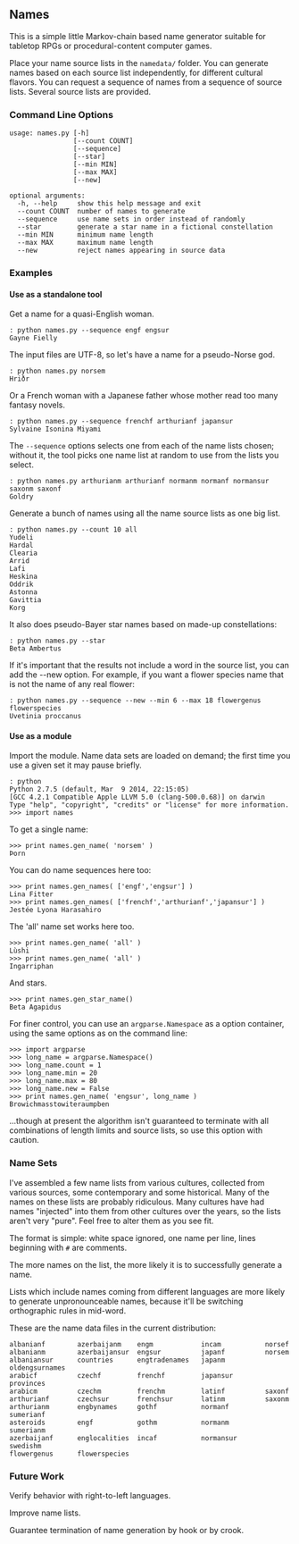 ## Names

This is a simple little Markov-chain based name generator suitable for tabletop RPGs or procedural-content computer games.

Place your name source lists in the `namedata/` folder. You can generate names based on each source list independently, for different cultural flavors. You can request a sequence of names from a sequence of source lists. Several source lists are provided.  

### Command Line Options

~~~
usage: names.py [-h] 
                [--count COUNT] 
                [--sequence] 
                [--star] 
                [--min MIN]
                [--max MAX]
                [--new]

optional arguments:
  -h, --help     show this help message and exit
  --count COUNT  number of names to generate
  --sequence     use name sets in order instead of randomly 
  --star         generate a star name in a fictional constellation
  --min MIN      minimum name length
  --max MAX      maximum name length
  --new          reject names appearing in source data
~~~

### Examples

#### Use as a standalone tool                                             

Get a name for a quasi-English woman.

~~~
: python names.py --sequence engf engsur
Gayne Fielly
~~~

The input files are UTF-8, so let's have a name for a pseudo-Norse god.

~~~
: python names.py norsem
Hriðr
~~~
 
Or a French woman with a Japanese father whose mother read too many fantasy novels.

~~~
: python names.py --sequence frenchf arthurianf japansur
Sylvaine Isonina Miyami
~~~
 
The `--sequence` options selects one from each of the name lists chosen; without it, the tool picks one name list at random to use from the lists you select.

~~~
: python names.py arthurianm arthurianf normanm normanf normansur saxonm saxonf
Goldry
~~~

Generate a bunch of names using all the name source lists as one big list.

~~~
: python names.py --count 10 all
Yudeli
Hardal
Clearia
Arrid
Lafi
Heskina
Oddrik
Astonna
Gavittia
Korg
~~~   
   
It also does pseudo-Bayer star names based on made-up constellations:

~~~
: python names.py --star
Beta Ambertus
~~~

If it's important that the results not include a word in the source list,
you can add the --new option. For example, if you want a flower species 
name that is not the name of any real flower: 

~~~
: python names.py --sequence --new --min 6 --max 18 flowergenus flowerspecies
Uvetinia proccanus
~~~
     
#### Use as a module

Import the module. Name data sets are loaded on demand; the 
first time you use a given set it may pause briefly.

~~~
: python
Python 2.7.5 (default, Mar  9 2014, 22:15:05) 
[GCC 4.2.1 Compatible Apple LLVM 5.0 (clang-500.0.68)] on darwin
Type "help", "copyright", "credits" or "license" for more information.
>>> import names
~~~

To get a single name:
~~~
>>> print names.gen_name( 'norsem' )
Þorn
~~~  

You can do name sequences here too:

~~~
>>> print names.gen_names( ['engf','engsur'] )
Lina Fitter
>>> print names.gen_names( ['frenchf','arthurianf','japansur'] )
Jestée Lyona Harasahiro                                                             
~~~

The 'all' name set works here too.

~~~
>>> print names.gen_name( 'all' )
Lùshi 
>>> print names.gen_name( 'all' )
Ingarriphan
~~~

And stars.

~~~
>>> print names.gen_star_name()
Beta Agapidus
~~~

For finer control, you can use an `argparse.Namespace` as a option container, 
using the same options as on the command line:

~~~
>>> import argparse
>>> long_name = argparse.Namespace()
>>> long_name.count = 1
>>> long_name.min = 20
>>> long_name.max = 80
>>> long_name.new = False
>>> print names.gen_name( 'engsur', long_name )
Browichmasstowiteraumpben
~~~

...though at present the algorithm isn't guaranteed to terminate 
with all combinations of length limits and source lists, so use 
this option with caution. 


### Name Sets 

I've assembled a few name lists from various cultures, collected from various sources, some contemporary and some historical. Many of the names on these lists are probably ridiculous. Many cultures have had names "injected" into them from other cultures over the years, so the lists aren't very "pure". Feel free to alter them as you see fit.   

The format is simple: white space ignored, one name per line, lines beginning with `#` are comments.

The more names on the list, the more likely it is to successfully generate a name. 

Lists which include names coming from different languages are more likely to generate unpronounceable names, because it'll be switching orthographic rules in mid-word.  

These are the name data files in the current distribution:

~~~
albanianf        azerbaijanm    engm            incam           norsef
albanianm        azerbaijansur  engsur          japanf          norsem
albaniansur      countries      engtradenames   japanm          oldengsurnames
arabicf          czechf         frenchf         japansur        provinces
arabicm          czechm         frenchm         latinf          saxonf
arthurianf       czechsur       frenchsur       latinm          saxonm
arthurianm       engbynames     gothf           normanf         sumerianf
asteroids        engf           gothm           normanm         sumerianm
azerbaijanf      englocalities  incaf           normansur       swedishm 
flowergenus      flowerspecies  
~~~  

### Future Work

Verify behavior with right-to-left languages.

Improve name lists.

Guarantee termination of name generation by hook or by crook.
